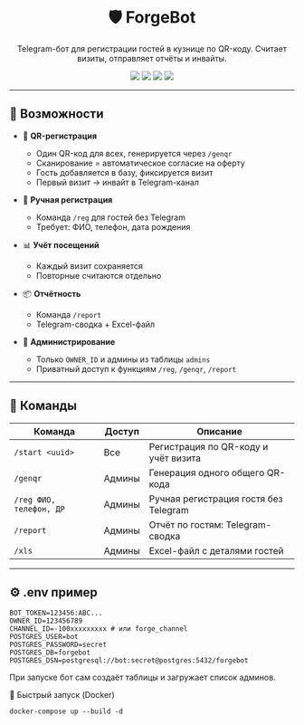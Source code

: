 <h1 align="center">🛡️ ForgeBot</h1>
<p align="center">
  Telegram-бот для регистрации гостей в кузнице по QR-коду. Считает визиты, отправляет отчёты и инвайты.
</p>

<p align="center">
  <img src="https://img.shields.io/badge/Python-3.11-blue?logo=python" />
  <img src="https://img.shields.io/badge/Aiogram-3.x-blueviolet?logo=telegram" />
  <img src="https://img.shields.io/badge/PostgreSQL-asyncpg-336791?logo=postgresql" />
  <img src="https://img.shields.io/badge/Docker-ready-0db7ed?logo=docker" />
</p>

---

## 🚀 Возможности

- 📲 **QR-регистрация**
  - Один QR-код для всех, генерируется через `/genqr`
  - Сканирование = автоматическое согласие на оферту
  - Гость добавляется в базу, фиксируется визит
  - Первый визит → инвайт в Telegram-канал

- 📝 **Ручная регистрация**
  - Команда `/reg` для гостей без Telegram
  - Требует: ФИО, телефон, дата рождения

- 📊 **Учёт посещений**
  - Каждый визит сохраняется
  - Повторные считаются отдельно

- 📦 **Отчётность**
  - Команда `/report`
  - Telegram-сводка + Excel-файл

- 🔐 **Администрирование**
  - Только `OWNER_ID` и админы из таблицы `admins`
  - Приватный доступ к функциям `/reg`, `/genqr`, `/report`

---
## 📜 Команды

| Команда                  | Доступ     | Описание                                               |
|--------------------------|------------|--------------------------------------------------------|
| `/start <uuid>`          | Все        | Регистрация по QR-коду и учёт визита                   |
| `/genqr`                 | Админы     | Генерация одного общего QR-кода                        |
| `/reg ФИО, телефон, ДР`  | Админы     | Ручная регистрация гостя без Telegram                  |
| `/report`                | Админы     | Отчёт по гостям: Telegram-сводка                       |
| `/xls`                   | Админы     | Excel-файл с деталями гостей                           |

---

## ⚙️ .env пример

```env
BOT_TOKEN=123456:ABC...
OWNER_ID=123456789
CHANNEL_ID=-100xxxxxxxxx # или forge_channel
POSTGRES_USER=bot
POSTGRES_PASSWORD=secret
POSTGRES_DB=forgebot
POSTGRES_DSN=postgresql://bot:secret@postgres:5432/forgebot
```
При запуске бот сам создаёт таблицы и загружает список админов.

🐳 Быстрый запуск (Docker)

```
docker-compose up --build -d
```
